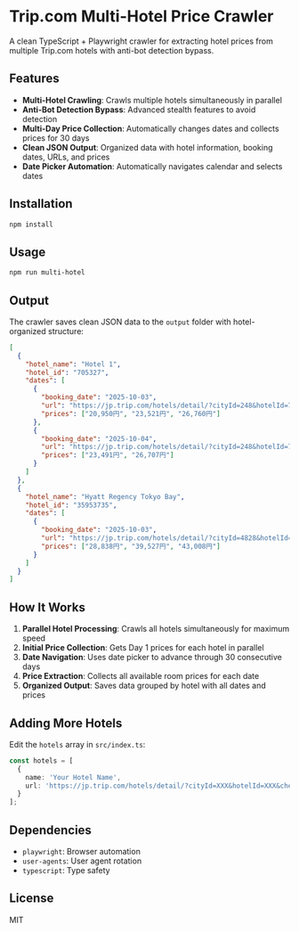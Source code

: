 # Trip.com Multi-Hotel Price Crawler

A clean TypeScript + Playwright crawler for extracting hotel prices from multiple Trip.com hotels with anti-bot detection bypass.

## Features

- **Multi-Hotel Crawling**: Crawls multiple hotels simultaneously in parallel
- **Anti-Bot Detection Bypass**: Advanced stealth features to avoid detection
- **Multi-Day Price Collection**: Automatically changes dates and collects prices for 30 days
- **Clean JSON Output**: Organized data with hotel information, booking dates, URLs, and prices
- **Date Picker Automation**: Automatically navigates calendar and selects dates

## Installation

```bash
npm install
```

## Usage

```bash
npm run multi-hotel
```

## Output

The crawler saves clean JSON data to the `output` folder with hotel-organized structure:

```json
[
  {
    "hotel_name": "Hotel 1",
    "hotel_id": "705327",
    "dates": [
      {
        "booking_date": "2025-10-03",
        "url": "https://jp.trip.com/hotels/detail/?cityId=248&hotelId=705327&checkIn=2025-10-03&checkOut=2025-10-04&crn=1&adult=1&children=0",
        "prices": ["20,950円", "23,521円", "26,760円"]
      },
      {
        "booking_date": "2025-10-04",
        "url": "https://jp.trip.com/hotels/detail/?cityId=248&hotelId=705327&checkIn=2025-10-04&checkOut=2025-10-05&crn=1&adult=1&children=0",
        "prices": ["23,491円", "26,707円"]
      }
    ]
  },
  {
    "hotel_name": "Hyatt Regency Tokyo Bay",
    "hotel_id": "35953735",
    "dates": [
      {
        "booking_date": "2025-10-03",
        "url": "https://jp.trip.com/hotels/detail/?cityId=4828&hotelId=35953735&checkIn=2025-10-03&checkOut=2025-10-04&crn=1&adult=1&children=0",
        "prices": ["28,838円", "39,527円", "43,008円"]
      }
    ]
  }
]
```

## How It Works

1. **Parallel Hotel Processing**: Crawls all hotels simultaneously for maximum speed
2. **Initial Price Collection**: Gets Day 1 prices for each hotel in parallel
3. **Date Navigation**: Uses date picker to advance through 30 consecutive days
4. **Price Extraction**: Collects all available room prices for each date
5. **Organized Output**: Saves data grouped by hotel with all dates and prices

## Adding More Hotels

Edit the `hotels` array in `src/index.ts`:

```typescript
const hotels = [
  {
    name: 'Your Hotel Name',
    url: 'https://jp.trip.com/hotels/detail/?cityId=XXX&hotelId=XXX&checkIn=2025-10-03&checkOut=2025-10-04&crn=1&adult=1&children=0'
  }
];
```

## Dependencies

- `playwright`: Browser automation
- `user-agents`: User agent rotation
- `typescript`: Type safety

## License

MIT